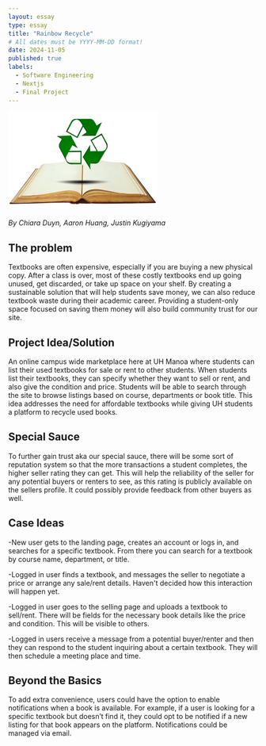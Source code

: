 ```yaml
---
layout: essay
type: essay
title: "Rainbow Recycle"
# All dates must be YYYY-MM-DD format!
date: 2024-11-05
published: true
labels:
  - Software Engineering 
  - Nextjs
  - Final Project
---
```


<img width="300px" class="rounded float-start pe-4" src="../img/recycle.png">

*By Chiara Duyn, Aaron Huang, Justin Kugiyama*

## The problem

   Textbooks are often expensive, especially if you are buying a new physical copy. After a class is over, most of these costly textbooks end up going unused, get discarded, or take up space on your shelf. By creating a sustainable solution that will help students save money,  we can also reduce textbook waste during their academic career. Providing a student-only space focused on saving them money will also build community trust for our site. 

## Project Idea/Solution

  An online campus wide marketplace here at UH Manoa where students can list their used textbooks for sale or rent to other students. When students list their textbooks, they can specify whether they want to sell or rent, and also give the condition and price. Students will be able to search through the site to browse listings based on course, departments or book title. This idea addresses the need for affordable textbooks while giving UH students a platform to recycle used books.


## Special Sauce

   To further gain trust aka our special sauce, there will be some sort of reputation system so that the more transactions a student completes, the higher seller rating they can get. This will help the reliability of the seller for any potential buyers or renters to see, as this rating is publicly available on the sellers profile. It could possibly provide feedback from other buyers as well. 


## Case Ideas

-New user gets to the landing page, creates an account or logs in, and searches for a specific textbook. From there you can search for a textbook by course name, department, or title. 
                      
-Logged in user finds a textbook, and messages the seller to negotiate a price or arrange any sale/rent details. Haven't decided how this interaction will happen yet. 
              
-Logged in user goes to the selling page and uploads a textbook to sell/rent. There will be fields for the necessary book details like the price and condition. This will be visible to others. 
                             
-Logged in users receive a message from a potential buyer/renter and then they can respond to the student inquiring about a certain textbook. They will then schedule a meeting place and time. 

## Beyond the Basics

To add extra convenience, users could have the option to enable notifications when a book is available. For example, if a user is looking for a specific textbook but doesn’t find it, they could opt to be notified if a new listing for that book appears on the platform. Notifications could be managed via email.  

